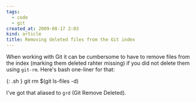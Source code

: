 ```yaml
---
tags:
  - code
  - git
created_at: 2009-08-17 2:03
kind: article
title: Removing deleted files from the Git index
---
```

When working with Git it can be cumbersome to have to remove files from the index (marking them deleted rahter missing) if you did not delete them using `git-rm`. Here's bash one-liner for that:

{: .sh }
    git rm $(git ls-files -d)


I've got that aliased to `grd` (Git Remove Deleted).